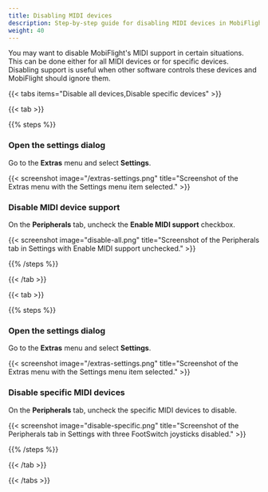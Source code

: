 ```yaml
---
title: Disabling MIDI devices
description: Step-by-step guide for disabling MIDI devices in MobiFlight.
weight: 40
---
```


<!-- markdownlint-disable MD024 -->
<!-- markdown lint doesn't understand third level headings when used as headings in steps within tabs -->

You may want to disable MobiFlight's MIDI support in certain situations. This can be done either for all MIDI devices or for specific devices. Disabling support is useful when other software controls these devices and MobiFlight should ignore them.

{{< tabs items="Disable all devices,Disable specific devices" >}}

{{< tab >}}

{{% steps %}}

### Open the settings dialog

Go to the **Extras** menu and select **Settings**.

{{< screenshot image="/extras-settings.png" title="Screenshot of the Extras menu with the Settings menu item selected." >}}

### Disable MIDI device support

On the **Peripherals** tab, uncheck the **Enable MIDI support** checkbox.

{{< screenshot image="disable-all.png" title="Screenshot of the Peripherals tab in Settings with Enable MIDI support unchecked." >}}

{{% /steps %}}

{{< /tab >}}

{{< tab >}}

{{% steps %}}

### Open the settings dialog

Go to the **Extras** menu and select **Settings**.

{{< screenshot image="/extras-settings.png" title="Screenshot of the Extras menu with the Settings menu item selected." >}}

### Disable specific MIDI devices

On the **Peripherals** tab, uncheck the specific MIDI devices to disable.

{{< screenshot image="disable-specific.png" title="Screenshot of the Peripherals tab in Settings with three FootSwitch joysticks disabled." >}}

{{% /steps %}}

{{< /tab >}}

{{< /tabs >}}

